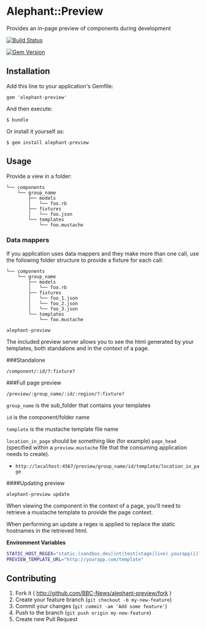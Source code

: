 # Alephant::Preview

Provides an in-page preview of components during development

[![Build Status](https://travis-ci.org/BBC-News/alephant-preview.png?branch=master)](https://travis-ci.org/BBC-News/alephant-preview)

[![Gem Version](https://badge.fury.io/rb/alephant-preview.png)](http://badge.fury.io/rb/alephant-preview)

## Installation

Add this line to your application's Gemfile:

    gem 'alephant-preview'

And then execute:

    $ bundle

Or install it yourself as:

    $ gem install alephant-preview

## Usage

Provide a view in a folder:

```
└── components
    └── group_name
        ├── models
        │   └── foo.rb
        ├── fixtures
        │   └── foo.json
        └── templates
            └── foo.mustache
```

### Data mappers

If you application uses data mappers and they make more than one call, use the following folder structure to provide a fixture for each call:

```
└── components
    └── group_name
        ├── models
        │   └── foo.rb
        ├── fixtures
        │   └── foo_1.json
        │   └── foo_2.json
        │   └── foo_3.json
        └── templates
            └── foo.mustache
```

`alephant-preview`

The included preview server allows you to see the html generated by your
templates, both standalone and in the context of a page.

###Standalone

`/component/:id/?:fixture?`

###Full page preview

`/preview/:group_name/:id/:region/?:fixture?`

`group_name` is the sub_folder that contains your templates

`id` is the component/folder name

`template` is the mustache template file name

`location_in_page` should be something like (for example) `page_head` (specified
within a `preview.mustache` file that the consuming application needs to
create).

- `http://localhost:4567/preview/group_name/id/template/location_in_page`


####Updating preview

`alephant-preview update`

When viewing the component in the context of a page, you'll need to retrieve a
mustache template to provide the page context.

When performing an update a regex is applied to replace the static hostnames in
the retrieved html.

**Environment Variables**

```sh
STATIC_HOST_REGEX="static.(sandbox.dev|int|test|stage|live).yourapp(i)?.com\/"
PREVIEW_TEMPLATE_URL="http://yourapp.com/template"
```

## Contributing

1. Fork it ( http://github.com/BBC-News/alephant-preview/fork )
2. Create your feature branch (`git checkout -b my-new-feature`)
3. Commit your changes (`git commit -am 'Add some feature'`)
4. Push to the branch (`git push origin my-new-feature`)
5. Create new Pull Request
